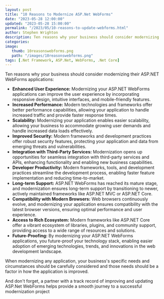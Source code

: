 ```yaml
---
layout: post
title: "10 Reasons to Modernize ASP.Net WebForms"
date: "2023-05-28 12:00:00"
updated: "2023-05-28 15:00:00"
permalink: "/2023/05/10-reasons-to-update-webforms.html"
author: Stephen Wrighton
description: Ten reasons why your business should consider modernizing their ASP.NET WebForms applications
categories:
image:
   thumb: 10reasonswebforms.png
   path: "/images/10reasonswebforms.png"
tags: [.Net Framework, ASP.Net, WebForms, .Net Core]
---
```


Ten reasons why your business should consider modernizing their ASP.NET WebForms applications:

* **Enhanced User Experience:** Modernizing your ASP.NET WebForms applications can improve the user experience by incorporating responsive design, intuitive interfaces, and mobile-friendly features.
* **Increased Performance:** Modern technologies and frameworks offer better performance capabilities, allowing your application to handle increased traffic and provide faster response times.
* **Scalability:** Modernizing your application enables easier scalability, allowing your business to accommodate growing user demands and handle increased data loads effectively.
* **Improved Security:** Modern frameworks and development practices offer robust security features, protecting your application and data from emerging threats and vulnerabilities.
* **Integration with Third-Party Services:** Modernization opens up opportunities for seamless integration with third-party services and APIs, enhancing functionality and enabling new business capabilities.
* **Developer Productivity:** Modern frameworks, tools, and development practices streamline the development process, enabling faster feature implementation and reducing time-to-market.
* **Long-term Support:** ASP.NET WebForms has reached its mature stage, and modernization ensures long-term support by transitioning to newer, actively maintained frameworks like ASP.NET MVC or ASP.NET Core.
* **Compatibility with Modern Browsers:** Web browsers continuously evolve, and modernizing your application ensures compatibility with the latest browser versions, ensuring optimal performance and user experience.
* **Access to Rich Ecosystem:** Modern frameworks like ASP.NET Core offer a vibrant ecosystem of libraries, plugins, and community support, providing access to a wide range of resources and solutions.
* **Future-Proofing:** By modernizing your ASP.NET WebForms applications, you future-proof your technology stack, enabling easier adoption of emerging technologies, trends, and innovations in the web development landscape.

When modernizing any application, your business's specific needs and circumstances should be carefully considered and those needs should be a factor in how the application is improved. 

And don't forget, a partner with a track record of improving and updating ASP.Net WebForms helps provide a smooth journey to a successful modernization project
